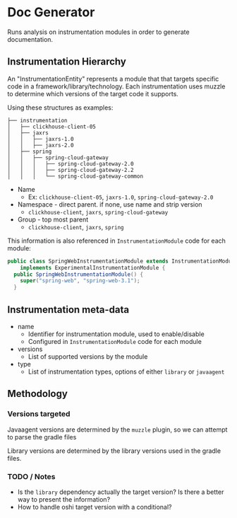 # Doc Generator

Runs analysis on instrumentation modules in order to generate documentation.

## Instrumentation Hierarchy

An "InstrumentationEntity" represents a module that that targets specific code in a framework/library/technology.
Each instrumentation uses muzzle to determine which versions of the target code it supports.

Using these structures as examples:

```
├── instrumentation
│   ├── clickhouse-client-05
│   ├── jaxrs
│   │   ├── jaxrs-1.0
│   │   ├── jaxrs-2.0
│   ├── spring
│   │   ├── spring-cloud-gateway
│   │   │   ├── spring-cloud-gateway-2.0
│   │   │   ├── spring-cloud-gateway-2.2
│   │   │   └── spring-cloud-gateway-common
```

* Name
  * Ex: `clickhouse-client-05`, `jaxrs-1.0`, `spring-cloud-gateway-2.0`
* Namespace - direct parent. if none, use name and strip version
  * `clickhouse-client`, `jaxrs`, `spring-cloud-gateway`
* Group - top most parent
  * `clickhouse-client`, `jaxrs`, `spring`

This information is also referenced in `InstrumentationModule` code for each module:

```java
public class SpringWebInstrumentationModule extends InstrumentationModule
    implements ExperimentalInstrumentationModule {
  public SpringWebInstrumentationModule() {
    super("spring-web", "spring-web-3.1");
  }
```

## Instrumentation meta-data

* name
  * Identifier for instrumentation module, used to enable/disable
  * Configured in `InstrumentationModule` code for each module
* versions
  * List of supported versions by the module
* type
  * List of instrumentation types, options of either `library` or `javaagent`

## Methodology

### Versions targeted

Javaagent versions are determined by the `muzzle` plugin, so we can attempt to parse the gradle files

Library versions are determined by the library versions used in the gradle files.

### TODO / Notes

- Is the `library` dependency actually the target version? Is there a better way to present the information?
- How to handle oshi target version with a conditional?
